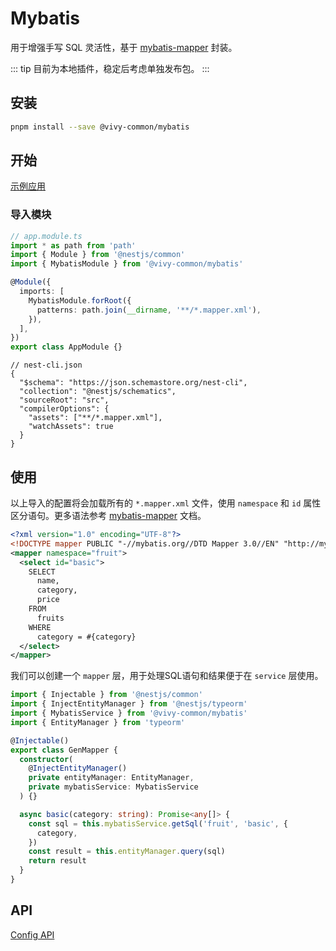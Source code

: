 # Mybatis

用于增强手写 SQL 灵活性，基于 [mybatis-mapper](https://github.com/OldBlackJoe/mybatis-mapper) 封装。

::: tip
目前为本地插件，稳定后考虑单独发布包。
:::

## 安装

```bash
pnpm install --save @vivy-common/mybatis
```

## 开始

[示例应用](https://github.com/haiweilian/vivy-nest-admin/tree/main/vivy-modules/vivy-system)

### 导入模块

```ts
// app.module.ts
import * as path from 'path'
import { Module } from '@nestjs/common'
import { MybatisModule } from '@vivy-common/mybatis'

@Module({
  imports: [
    MybatisModule.forRoot({
      patterns: path.join(__dirname, '**/*.mapper.xml'),
    }),
  ],
})
export class AppModule {}
```

```json{7}
// nest-cli.json
{
  "$schema": "https://json.schemastore.org/nest-cli",
  "collection": "@nestjs/schematics",
  "sourceRoot": "src",
  "compilerOptions": {
    "assets": ["**/*.mapper.xml"],
    "watchAssets": true
  }
}
```

## 使用

以上导入的配置将会加载所有的 `*.mapper.xml` 文件，使用 `namespace` 和 `id` 属性区分语句。更多语法参考 [mybatis-mapper](https://github.com/OldBlackJoe/mybatis-mapper) 文档。

```xml
<?xml version="1.0" encoding="UTF-8"?>
<!DOCTYPE mapper PUBLIC "-//mybatis.org//DTD Mapper 3.0//EN" "http://mybatis.org/dtd/mybatis-3-mapper.dtd">
<mapper namespace="fruit">
  <select id="basic">
    SELECT
      name,
      category,
      price
    FROM
      fruits
    WHERE
      category = #{category}
  </select>
</mapper>
```

我们可以创建一个 `mapper` 层，用于处理SQL语句和结果便于在 `service` 层使用。

```ts
import { Injectable } from '@nestjs/common'
import { InjectEntityManager } from '@nestjs/typeorm'
import { MybatisService } from '@vivy-common/mybatis'
import { EntityManager } from 'typeorm'

@Injectable()
export class GenMapper {
  constructor(
    @InjectEntityManager()
    private entityManager: EntityManager,
    private mybatisService: MybatisService
  ) {}

  async basic(category: string): Promise<any[]> {
    const sql = this.mybatisService.getSql('fruit', 'basic', {
      category,
    })
    const result = this.entityManager.query(sql)
    return result
  }
}
```

## API

[Config API](https://github.com/haiweilian/vivy-nest-admin/blob/main/vivy-common/vivy-plugin-mybatis/src/mybatis.service.ts)
